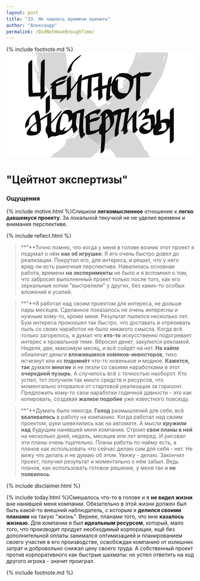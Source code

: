 ```yaml
---
layout: post
title: "33. Не нашлось времени оценить"
author: "Александр"
permalink: /DidNotHaveEnoughTime/
---
```

{% include footnote.md %}
<a href="/cards/">!["Совершенно не было времени для оценки"](/_img/33.svg)</a>
# "Цейтнот экспертизы"

### Ощущения
{% include motive.html %}Слишком **легкомысленное** отношение к **легко давшемуся проекту**. За локальной текучкой не не уделил времени и внимания перспективе.

{% include reflect.html %}
>**"**Точно помню, что когда у меня в голове возник этот проект я подумал о нём **как об игрушке**. Я его очень быстро довел до реализации. Покрутил его, для интереса, и решил, что у него вряд-ли есть рыночная перспектива. Навалилась основная работа, времени **на эксперименты** не было и я вспомнил о том, что забросил выполненный проект только после того, как его зеркальные копии "выстрелили" у других, без каких-то особых вложений и усилий. 

>**"**Я работал над своим проектом для интереса, не дольше пары месяцев. Сделанное показалось не очень интересны и нужным кому-то, кроме меня. Результат пылился несколько лет. Бум интереса произошел так быстро, что доставать и отряхивать пыль со своих наработок не было никакого смысла. Когда всё только загорелось, я думал что **кто-то** искусственно подогревает интерес к провальной теме. Вбросил денег, закупился рекламой. Неделя, две, максимум месяц, и всё сойдёт на нет. **На хайпе** обналичат деньги **вложившихся хомяков-инвесторов**, тихо исчезнут или их **подомнёт** что-то новенькое и модное.  **Кажется, так** думали **многие** и не лезли со своими наработками в этот **очередной пузырь**. А случилось всё с  точностью наоборот. Кто успел, тот получили так много средств и ресурсов, что моментально оторвался от стартовой реализации за горизонт. Предложить кому-то свои наработки годичной давности - это как копировать, создавая **жалкое подобие** уже известного повсюду.

>**"**Думать было некогда. **Голод** размышлений для себя, всё **вваливалось** в работу на компанию. Когда работал над своим проектом, руки шевелились как на автомате. А мысли **кружили над** будущим нанявшей меня компании. Строил **свои планы в ней** на несколько дней, недель, месяцев или лет вперед. И рисовал эти планы  очень тщательно. Планы работы по найму есть, а планов как использовать что сейчас делаю сам для себя - нет. Не вижу что делать и не думаю об этом. Увижу - делаю. Закончил проект, получил результат и моментально о нём забыл. Ведь планов, как использовать готовое решение, у меня так и **не появилось**.

{% include disclaimer.html %}

{% include today.html %}Смешалось что-то в голове и я **не видел жизни** вне нанявшей меня компании. Обязательно в этой жизни должен был быть какой-то внешний наблюдатель, с которым я **делился своими планами** на такую "жизнь". Вернее,  планами того, что мне **казалось жизнью**. Для компании я был **идеальным ресурсом**, который, мало того, что производит продукт необходимый корпорации, ещё без дополнительной оплаты занимался оптимизацией и планированием своего участия в его производстве, освобождая компанию от излишних затрат и добровольно снижал цену своего труда. А собственный проект против корпоративного как быстрые шахматы: не успел ответить на ход другого игрока - значит проиграл. 

{% include footnote.md %}

